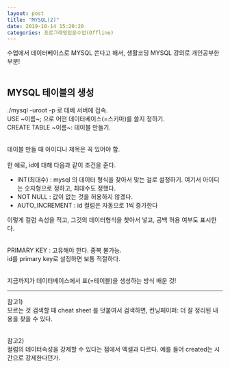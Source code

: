 ```yaml
---
layout: post
title: "MYSQL(2)"
date: 2019-10-14 15:20:20
categories: 프로그래밍입문수업(Offline)
---
```

수업에서 데이터베이스로 MYSQL 쓴다고 해서, 생활코딩 MYSQL 강의로 개인공부한 부분!<br><br>

## MYSQL 테이블의 생성<br>

./mysql -uroot -p 로 데베 서버에 접속.<br>
USE ~이름~; 으로 어떤 데이터베이스(=스키마)를 쓸지 정하기.<br>
CREATE TABLE ~이름~: 테이블 만들기.<br><br>

테이블 만들 때 아이디나 제목은 꼭 있어야 함.<br><br>
한 예로, id에 대해 다음과 같이 조건을 준다.<br>
* INT(최대수) : mysql 의 데이터 형식을 찾아서 맞는 걸로 설정하기. 여기서 아이디는 숫자형으로 정하고, 최대수도 정했다.<br>
* NOT NULL : 값이 없는 것을 허용하지 않겠다.<br>
* AUTO_INCREMENT : id 컬럼은 자동으로 1씩 증가한다<br>

이렇게 컬럼 속성을 적고, 그것의 데이터형식을 찾아서 넣고, 공백 허용 여부도 표시한다.<br><br>

PRIMARY KEY : 고유해야 한다. 중복 불가능.<br>
id를 primary key로 설정하면 보통 적절하다.<br><br>

지금까지가 데이터베이스에서 표(=테이블)을 생성하는 방식 배운 것!<br>

------------------------------------------

참고1)<br>
모르는 것 검색할 때 cheat sheet 를 덧붙여서 검색하면, 컨닝페이퍼: 더 잘 정리된 내용을 찾을 수 있다.<br><br>

참고2)<br>
컬럼의 데이터속성을 강제할 수 있다는 점에서 엑셀과 다르다. 예를 들어 created는 시간으로 강제한다던가.<br>

